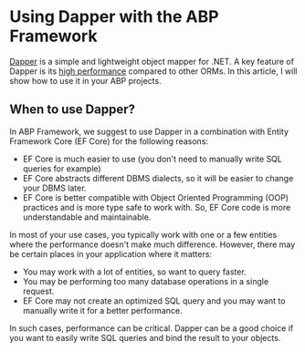 # Using Dapper with the ABP Framework

[Dapper](https://github.com/DapperLib/Dapper) is a simple and lightweight object mapper for .NET. A key feature of Dapper is its [high performance](https://github.com/DapperLib/Dapper#performance) compared to other ORMs. In this article, I will show how to use it in your ABP projects.

## When to use Dapper?

In ABP Framework, we suggest to use Dapper in a combination with Entity Framework Core (EF Core) for the following reasons:

* EF Core is much easier to use (you don't need to manually write SQL queries for example)
* EF Core abstracts different DBMS dialects, so it will be easier to change your DBMS later.
* EF Core is better compatible with Object Oriented Programming (OOP) practices and is more type safe to work with. So, EF Core code is more understandable and maintainable.

In most of your use cases, you typically work with one or a few entities where the performance doesn't make much difference. However, there may be certain places in your application where it matters:

* You may work with a lot of entities, so want to query faster.
* You may be performing too many database operations in a single request.
* EF Core may not create an optimized SQL query and you may want to manually write it for a better performance.

In such cases, performance can be critical. Dapper can be a good choice if you want to easily write SQL queries and bind the result to your objects.

